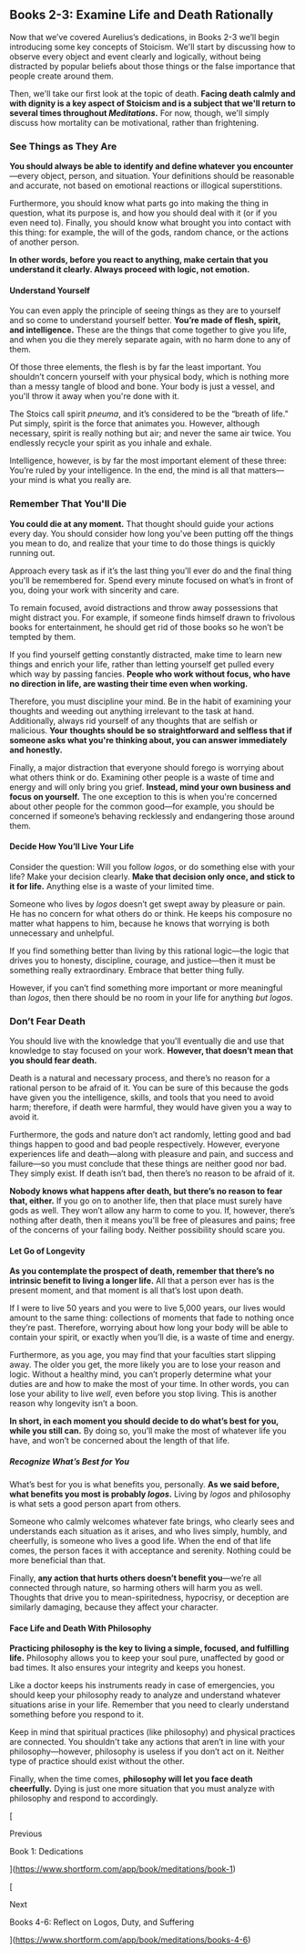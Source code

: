 ## Books 2-3: Examine Life and Death Rationally

Now that we’ve covered Aurelius’s dedications, in Books 2-3 we’ll begin introducing some key concepts of Stoicism. We'll start by discussing how to observe every object and event clearly and logically, without being distracted by popular beliefs about those things or the false importance that people create around them.

Then, we'll take our first look at the topic of death. **Facing death calmly and with dignity is a key aspect of Stoicism and is a subject that we'll return to several times throughout _Meditations_.** For now, though, we'll simply discuss how mortality can be motivational, rather than frightening.

### See Things as They Are

**You should always be able to identify and define whatever you encounter**—every object, person, and situation. Your definitions should be reasonable and accurate, not based on emotional reactions or illogical superstitions.

Furthermore, you should know what parts go into making the thing in question, what its purpose is, and how you should deal with it (or if you even need to). Finally, you should know what brought you into contact with this thing: for example, the will of the gods, random chance, or the actions of another person.

**In other words, before you react to anything, make certain that you understand it clearly. Always proceed with logic, not emotion.**

#### Understand Yourself

You can even apply the principle of seeing things as they are to yourself and so come to understand yourself better. **You’re made of flesh, spirit, and intelligence.** These are the things that come together to give you life, and when you die they merely separate again, with no harm done to any of them.

Of those three elements, the flesh is by far the least important. You shouldn’t concern yourself with your physical body, which is nothing more than a messy tangle of blood and bone. Your body is just a vessel, and you'll throw it away when you're done with it.

The Stoics call spirit _pneuma_, and it’s considered to be the “breath of life.” Put simply, spirit is the force that animates you. However, although necessary, spirit is really nothing but air; and never the same air twice. You endlessly recycle your spirit as you inhale and exhale.

Intelligence, however, is by far the most important element of these three: You’re ruled by your intelligence. In the end, the mind is all that matters—your mind is what you really are.

### Remember That You'll Die

**You could die at any moment.** That thought should guide your actions every day. You should consider how long you've been putting off the things you mean to do, and realize that your time to do those things is quickly running out.

Approach every task as if it’s the last thing you'll ever do and the final thing you'll be remembered for. Spend every minute focused on what’s in front of you, doing your work with sincerity and care.

To remain focused, avoid distractions and throw away possessions that might distract you. For example, if someone finds himself drawn to frivolous books for entertainment, he should get rid of those books so he won’t be tempted by them.

If you find yourself getting constantly distracted, make time to learn new things and enrich your life, rather than letting yourself get pulled every which way by passing fancies. **People who work without focus, who have no direction in life, are wasting their time even when working.**

Therefore, you must discipline your mind. Be in the habit of examining your thoughts and weeding out anything irrelevant to the task at hand. Additionally, always rid yourself of any thoughts that are selfish or malicious. **Your** **thoughts should be so straightforward and selfless that if someone asks what you're thinking about, you can answer immediately and honestly.**

Finally, a major distraction that everyone should forego is worrying about what others think or do. Examining other people is a waste of time and energy and will only bring you grief. **Instead, mind your own business and focus on yourself.** The one exception to this is when you're concerned about other people for the common good—for example, you should be concerned if someone’s behaving recklessly and endangering those around them.

#### Decide How You’ll Live Your Life

Consider the question: Will you follow _logos_, or do something else with your life? Make your decision clearly. **Make that decision only once, and stick to it for life.** Anything else is a waste of your limited time.

Someone who lives by _logos_ doesn’t get swept away by pleasure or pain. He has no concern for what others do or think. He keeps his composure no matter what happens to him, because he knows that worrying is both unnecessary and unhelpful.

If you find something better than living by this rational logic—the logic that drives you to honesty, discipline, courage, and justice—then it must be something really extraordinary. Embrace that better thing fully.

However, if you can’t find something more important or more meaningful than _logos_, then there should be no room in your life for anything _but logos_.

### Don’t Fear Death

You should live with the knowledge that you'll eventually die and use that knowledge to stay focused on your work. **However, that doesn’t mean that you should fear death.**

Death is a natural and necessary process, and there’s no reason for a rational person to be afraid of it. You can be sure of this because the gods have given you the intelligence, skills, and tools that you need to avoid harm; therefore, if death were harmful, they would have given you a way to avoid it.

Furthermore, the gods and nature don’t act randomly, letting good and bad things happen to good and bad people respectively. However, everyone experiences life and death—along with pleasure and pain, and success and failure—so you must conclude that these things are neither good nor bad. They simply exist. If death isn’t bad, then there’s no reason to be afraid of it.

**Nobody knows what happens after death, but there’s no reason to fear that, either.** If you go on to another life, then that place must surely have gods as well. They won’t allow any harm to come to you. If, however, there’s nothing after death, then it means you'll be free of pleasures and pains; free of the concerns of your failing body. Neither possibility should scare you.

#### Let Go of Longevity

**As you contemplate the prospect of death, remember that there’s no intrinsic benefit to living a longer life.** All that a person ever has is the present moment, and that moment is all that’s lost upon death.

If I were to live 50 years and you were to live 5,000 years, our lives would amount to the same thing: collections of moments that fade to nothing once they’re past. Therefore, worrying about how long your body will be able to contain your spirit, or exactly when you’ll die, is a waste of time and energy.

Furthermore, as you age, you may find that your faculties start slipping away. The older you get, the more likely you are to lose your reason and logic. Without a healthy mind, you can’t properly determine what your duties are and how to make the most of your time. In other words, you can lose your ability to live _well_, even before you stop living. This is another reason why longevity isn’t a boon.

**In short, in each moment you should decide to do what’s best for you, while you still can.** By doing so, you’ll make the most of whatever life you have, and won’t be concerned about the length of that life.

##### Recognize What’s Best for You

What’s best for you is what benefits you, personally. **As we said before, what benefits you most is probably _logos_.** Living by _logos_ and philosophy is what sets a good person apart from others.

Someone who calmly welcomes whatever fate brings, who clearly sees and understands each situation as it arises, and who lives simply, humbly, and cheerfully, is someone who lives a good life. When the end of that life comes, the person faces it with acceptance and serenity. Nothing could be more beneficial than that.

Finally, **any action that hurts others doesn’t benefit you**—we’re all connected through nature, so harming others will harm you as well. Thoughts that drive you to mean-spiritedness, hypocrisy, or deception are similarly damaging, because they affect your character.

#### Face Life and Death With Philosophy

**Practicing philosophy is the key to living a simple, focused, and fulfilling life.** Philosophy allows you to keep your soul pure, unaffected by good or bad times. It also ensures your integrity and keeps you honest.

Like a doctor keeps his instruments ready in case of emergencies, you should keep your philosophy ready to analyze and understand whatever situations arise in your life. Remember that you need to clearly understand something before you respond to it.

Keep in mind that spiritual practices (like philosophy) and physical practices are connected. You shouldn't take any actions that aren’t in line with your philosophy—however, philosophy is useless if you don’t act on it. Neither type of practice should exist without the other.

Finally, when the time comes, **philosophy will let you face death cheerfully.** Dying is just one more situation that you must analyze with philosophy and respond to accordingly.

[

Previous

Book 1: Dedications

](https://www.shortform.com/app/book/meditations/book-1)

[

Next

Books 4-6: Reflect on Logos, Duty, and Suffering

](https://www.shortform.com/app/book/meditations/books-4-6)